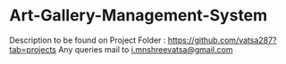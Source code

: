 # Art-Gallery-Management-System
Description to be found on Project Folder : https://github.com/vatsa287?tab=projects
Any queries mail to i.mnshreevatsa@gmail.com
